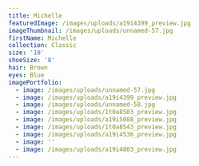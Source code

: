 ```yaml
---
title: Michelle
featuredImage: /images/uploads/a19i4399_preview.jpg
imageThumbnail: /images/uploads/unnamed-57.jpg
firstName: Michelle
collection: Classic
size: '10'
shoeSize: '8'
hair: Brown
eyes: Blue
imagePortfolio:
  - image: /images/uploads/unnamed-57.jpg
  - image: /images/uploads/a19i4399_preview.jpg
  - image: /images/uploads/unnamed-58.jpg
  - image: /images/uploads/1t0a8503_preview.jpg
  - image: /images/uploads/a19i5088_preview.jpg
  - image: /images/uploads/1t0a8543_preview.jpg
  - image: /images/uploads/a19i4536_preview.jpg
  - image: ''
  - image: /images/uploads/a19i4803_preview.jpg
---
```



